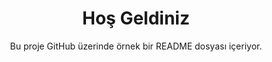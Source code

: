 <div align="center">
    <h1>Hoş Geldiniz</h1>
    <p>Bu proje GitHub üzerinde örnek bir README dosyası içeriyor.</p>
</div>
